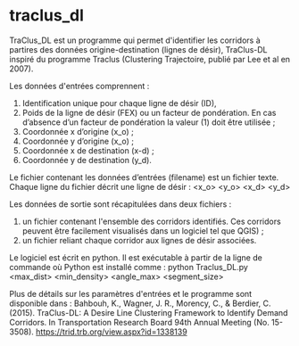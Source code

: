 # traclus_dl

TraClus_DL est un programme qui permet d'identifier les corridors à partires des données origine-destination (lignes de désir), TraClus-DL inspiré du programme Traclus (Clustering Trajectoire, publié par Lee et al en 2007).

Les données d'entrées comprennent : 
1)	Identification unique pour chaque ligne de désir (ID), 
2)	Poids de la ligne de désir (FEX) ou un facteur de pondération. En cas d’absence d’un facteur de pondération la valeur (1) doit être utilisée ;
3)	Coordonnée x d’origine (x_o) ; 
4)	Coordonnée y d’origine (x_o) ; 
5)	Coordonnée x de destination (x-d) ;
6)	 Coordonnée y de destination (y_d).

Le fichier contenant les données d’entrées (filename) est un fichier texte. Chaque ligne du fichier décrit une ligne de désir : 
<ID> <FEX> <x_o> <y_o> <x_d> <y_d>

Les données de sortie sont récapitulées dans deux fichiers : 
  1) un fichier contenant l'ensemble des corridors identifiés. Ces corridors peuvent être facilement visualisés dans un logiciel tel que QGIS) ;
  2) un fichier reliant chaque corridor aux lignes de désir associées.
  
Le logiciel est écrit en python. Il est exécutable à partir de la ligne de commande où Python est installé comme :
python Traclus_DL.py <filename> <max_dist> <min_density> <angle_max> <segment_size>

Plus de détails sur les paramètres d'entrées et le programme sont disponible dans : 
Bahbouh, K., Wagner, J. R., Morency, C., & Berdier, C. (2015). TraClus-DL: A Desire Line Clustering Framework to Identify Demand Corridors. In Transportation Research Board 94th Annual Meeting (No. 15-3508).
https://trid.trb.org/view.aspx?id=1338139
